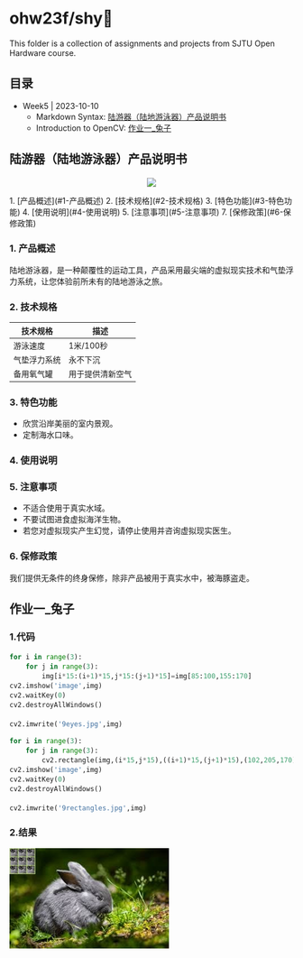 # ohw23f/shy🌱

This folder is a collection of assignments and projects from SJTU Open Hardware course.

## 目录

- Week5 | 2023-10-10
  - Markdown Syntax:  [陆游器（陆地游泳器）产品说明书](#陆游器（陆地游泳器）产品说明书)
  - Introduction to OpenCV:  [作业一_兔子](#作业一_兔子)





## 陆游器（陆地游泳器）产品说明书

<p align="center">
  <samp>
    <img src="https://5b0988e595225.cdn.sohucs.com/q_70,c_zoom,w_640/images/20180809/7c1d68ba8ee548f8b01839bcadfca18c.jpeg" align="center">
  </samp>
</p>
1. [产品概述](#1-产品概述)
2. [技术规格](#2-技术规格)
3. [特色功能](#3-特色功能)
4. [使用说明](#4-使用说明)
5. [注意事项](#5-注意事项)
7. [保修政策](#6-保修政策)

### 1. 产品概述

陆地游泳器，是一种颠覆性的运动工具，产品采用最尖端的虚拟现实技术和气垫浮力系统，让您体验前所未有的陆地游泳之旅。

### 2. 技术规格

| 技术规格           | 描述              |
|-------------------|-------------------|
| 游泳速度           | 1米/100秒          |
| 气垫浮力系统       | 永不下沉            |
| 备用氧气罐         | 用于提供清新空气     |

### 3. 特色功能
- 欣赏沿岸美丽的室内景观。
- 定制海水口味。

### 4. 使用说明


### 5. 注意事项

- 不适合使用于真实水域。
- 不要试图进食虚拟海洋生物。
- 若您对虚拟现实产生幻觉，请停止使用并咨询虚拟现实医生。

### 6. 保修政策

我们提供无条件的终身保修，除非产品被用于真实水中，被海豚盗走。



## 作业一_兔子

### 1.代码


```python
for i in range(3):
    for j in range(3):
        img[i*15:(i+1)*15,j*15:(j+1)*15]=img[85:100,155:170]
cv2.imshow('image',img)
cv2.waitKey(0)
cv2.destroyAllWindows()

cv2.imwrite('9eyes.jpg',img)
```

```python
for i in range(3):
    for j in range(3):
        cv2.rectangle(img,(i*15,j*15),((i+1)*15,(j+1)*15),(102,205,170),1) #左上角顶点,右下角顶点,颜色，线宽
cv2.imshow('image',img)
cv2.waitKey(0)
cv2.destroyAllWindows()

cv2.imwrite('9rectangles.jpg',img)
```

### 2.结果

![Rabbit_2](9rectangles.jpg)


